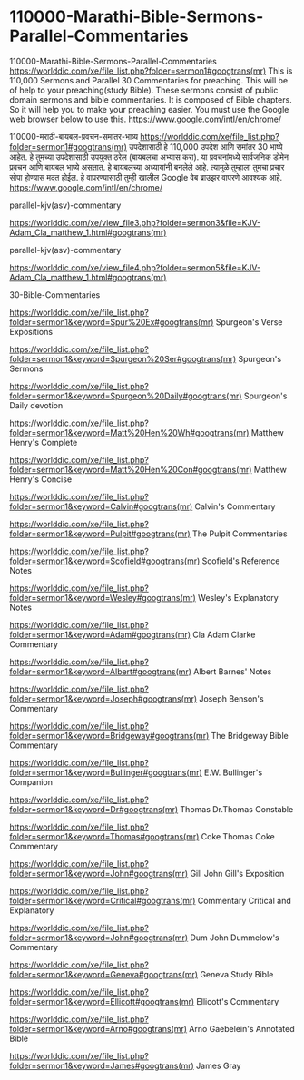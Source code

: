 # 110000-Marathi-Bible-Sermons-Parallel-Commentaries
110000-Marathi-Bible-Sermons-Parallel-Commentaries
https://worlddic.com/xe/file_list.php?folder=sermon1#googtrans(mr) 
This is 110,000 Sermons and Parallel 30 Commentaries for preaching. 
This will be of help to your preaching(study Bible). 
These sermons consist of public domain sermons and bible commentaries. 
It is composed of Bible chapters. 
So it will help you to make your preaching easier.
You must use the Google web browser below to use this.
https://www.google.com/intl/en/chrome/

110000-मराठी-बायबल-प्रवचन-समांतर-भाष्य
https://worlddic.com/xe/file_list.php?folder=sermon1#googtrans(mr)
उपदेशासाठी हे 110,000 उपदेश आणि समांतर 30 भाष्ये आहेत.
हे तुमच्या उपदेशासाठी उपयुक्त ठरेल (बायबलचा अभ्यास करा).
या प्रवचनांमध्ये सार्वजनिक डोमेन प्रवचन आणि बायबल भाष्ये असतात.
हे बायबलच्या अध्यायांनी बनलेले आहे.
त्यामुळे तुम्हाला तुमचा प्रचार सोपा होण्यास मदत होईल.
हे वापरण्यासाठी तुम्ही खालील Google वेब ब्राउझर वापरणे आवश्यक आहे.
https://www.google.com/intl/en/chrome/


parallel-kjv(asv)-commentary

https://worlddic.com/xe/view_file3.php?folder=sermon3&file=KJV-Adam_Cla_matthew_1.html#googtrans(mr) 

parallel-kjv(asv)-commentary

https://worlddic.com/xe/view_file4.php?folder=sermon5&file=KJV-Adam_Cla_matthew_1.html#googtrans(mr)

30-Bible-Commentaries

 https://worlddic.com/xe/file_list.php?folder=sermon1&keyword=Spur%20Ex#googtrans(mr) Spurgeon's Verse Expositions 
 
 https://worlddic.com/xe/file_list.php?folder=sermon1&keyword=Spurgeon%20Ser#googtrans(mr) Spurgeon's Sermons 
 
 https://worlddic.com/xe/file_list.php?folder=sermon1&keyword=Spurgeon%20Daily#googtrans(mr) Spurgeon's Daily devotion 
 
 https://worlddic.com/xe/file_list.php?folder=sermon1&keyword=Matt%20Hen%20Wh#googtrans(mr) Matthew Henry's Complete 
 
 https://worlddic.com/xe/file_list.php?folder=sermon1&keyword=Matt%20Hen%20Con#googtrans(mr) Matthew Henry's Concise 


 https://worlddic.com/xe/file_list.php?folder=sermon1&keyword=Calvin#googtrans(mr) Calvin's Commentary  
 
 https://worlddic.com/xe/file_list.php?folder=sermon1&keyword=Pulpit#googtrans(mr) The Pulpit Commentaries 
 
 https://worlddic.com/xe/file_list.php?folder=sermon1&keyword=Scofield#googtrans(mr) Scofield's Reference Notes  
 
 https://worlddic.com/xe/file_list.php?folder=sermon1&keyword=Wesley#googtrans(mr) Wesley's Explanatory Notes 
 
 https://worlddic.com/xe/file_list.php?folder=sermon1&keyword=Adam#googtrans(mr) Cla Adam Clarke Commentary 
 

 https://worlddic.com/xe/file_list.php?folder=sermon1&keyword=Albert#googtrans(mr) Albert Barnes' Notes 
 
 https://worlddic.com/xe/file_list.php?folder=sermon1&keyword=Joseph#googtrans(mr) Joseph Benson's Commentary 
 
 https://worlddic.com/xe/file_list.php?folder=sermon1&keyword=Bridgeway#googtrans(mr) The Bridgeway Bible Commentary 
 
 https://worlddic.com/xe/file_list.php?folder=sermon1&keyword=Bullinger#googtrans(mr) E.W. Bullinger's Companion 
 
 https://worlddic.com/xe/file_list.php?folder=sermon1&keyword=Dr#googtrans(mr) Thomas Dr.Thomas Constable 
 
 
 https://worlddic.com/xe/file_list.php?folder=sermon1&keyword=Thomas#googtrans(mr) Coke Thomas Coke Commentary 
 
 https://worlddic.com/xe/file_list.php?folder=sermon1&keyword=John#googtrans(mr) Gill John Gill's Exposition 
 
 https://worlddic.com/xe/file_list.php?folder=sermon1&keyword=Critical#googtrans(mr) Commentary Critical and Explanatory 
 
 https://worlddic.com/xe/file_list.php?folder=sermon1&keyword=John#googtrans(mr) Dum John Dummelow's Commentary 
 
 https://worlddic.com/xe/file_list.php?folder=sermon1&keyword=Geneva#googtrans(mr) Geneva Study Bible 
 
 
 https://worlddic.com/xe/file_list.php?folder=sermon1&keyword=Ellicott#googtrans(mr) Ellicott's Commentary 
 
 https://worlddic.com/xe/file_list.php?folder=sermon1&keyword=Arno#googtrans(mr) Arno Gaebelein's Annotated Bible 
 
 https://worlddic.com/xe/file_list.php?folder=sermon1&keyword=James#googtrans(mr) James Gray 
 
 
